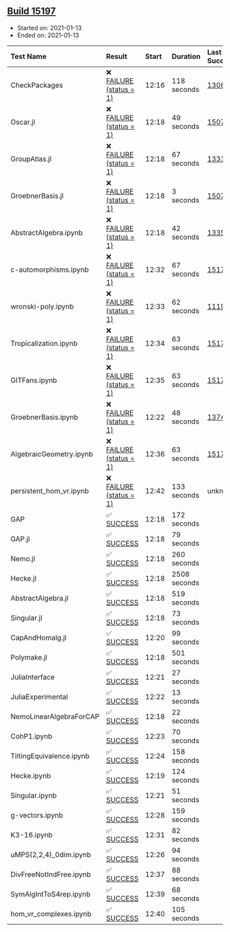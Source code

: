 ## [Build 15197](https://oscarci.mathematik.uni-kl.de/job/oscar/15197/)

* Started on: 2021-01-13
* Ended on: 2021-01-13

| Test Name    | Result | Start | Duration | Last Success | First Failure |
|:-------------|:-------|:------|:---------|:-------------|:--------------|
| CheckPackages | ❌ [FAILURE (status = 1)](https://oscarci.mathematik.uni-kl.de/job/oscar/15197/artifact/logs/build-15197/CheckPackages.log) | 12:16 | 118 seconds | [13085](https://oscarci.mathematik.uni-kl.de/job/oscar/13085/) | [13086](https://oscarci.mathematik.uni-kl.de/job/oscar/13086/) |
| Oscar.jl | ❌ [FAILURE (status = 1)](https://oscarci.mathematik.uni-kl.de/job/oscar/15197/artifact/logs/build-15197/Oscar.jl.log) | 12:18 | 49 seconds | [15079](https://oscarci.mathematik.uni-kl.de/job/oscar/15079/) | [15080](https://oscarci.mathematik.uni-kl.de/job/oscar/15080/) |
| GroupAtlas.jl | ❌ [FAILURE (status = 1)](https://oscarci.mathematik.uni-kl.de/job/oscar/15197/artifact/logs/build-15197/GroupAtlas.jl.log) | 12:18 | 67 seconds | [13311](https://oscarci.mathematik.uni-kl.de/job/oscar/13311/) | [13312](https://oscarci.mathematik.uni-kl.de/job/oscar/13312/) |
| GroebnerBasis.jl | ❌ [FAILURE (status = 1)](https://oscarci.mathematik.uni-kl.de/job/oscar/15197/artifact/logs/build-15197/GroebnerBasis.jl.log) | 12:18 | 3 seconds | [15079](https://oscarci.mathematik.uni-kl.de/job/oscar/15079/) | [15080](https://oscarci.mathematik.uni-kl.de/job/oscar/15080/) |
| AbstractAlgebra.ipynb | ❌ [FAILURE (status = 1)](https://oscarci.mathematik.uni-kl.de/job/oscar/15197/artifact/logs/build-15197/AbstractAlgebra.ipynb.log) | 12:18 | 42 seconds | [13355](https://oscarci.mathematik.uni-kl.de/job/oscar/13355/) | [13356](https://oscarci.mathematik.uni-kl.de/job/oscar/13356/) |
| c-automorphisms.ipynb | ❌ [FAILURE (status = 1)](https://oscarci.mathematik.uni-kl.de/job/oscar/15197/artifact/logs/build-15197/c-automorphisms.ipynb.log) | 12:32 | 67 seconds | [15177](https://oscarci.mathematik.uni-kl.de/job/oscar/15177/) | [15180](https://oscarci.mathematik.uni-kl.de/job/oscar/15180/) |
| wronski-poly.ipynb | ❌ [FAILURE (status = 1)](https://oscarci.mathematik.uni-kl.de/job/oscar/15197/artifact/logs/build-15197/wronski-poly.ipynb.log) | 12:33 | 62 seconds | [11192](https://oscarci.mathematik.uni-kl.de/job/oscar/11192/) | [11193](https://oscarci.mathematik.uni-kl.de/job/oscar/11193/) |
| Tropicalization.ipynb | ❌ [FAILURE (status = 1)](https://oscarci.mathematik.uni-kl.de/job/oscar/15197/artifact/logs/build-15197/Tropicalization.ipynb.log) | 12:34 | 63 seconds | [15176](https://oscarci.mathematik.uni-kl.de/job/oscar/15176/) | [15177](https://oscarci.mathematik.uni-kl.de/job/oscar/15177/) |
| GITFans.ipynb | ❌ [FAILURE (status = 1)](https://oscarci.mathematik.uni-kl.de/job/oscar/15197/artifact/logs/build-15197/GITFans.ipynb.log) | 12:35 | 63 seconds | [15177](https://oscarci.mathematik.uni-kl.de/job/oscar/15177/) | [15180](https://oscarci.mathematik.uni-kl.de/job/oscar/15180/) |
| GroebnerBasis.ipynb | ❌ [FAILURE (status = 1)](https://oscarci.mathematik.uni-kl.de/job/oscar/15197/artifact/logs/build-15197/GroebnerBasis.ipynb.log) | 12:22 | 48 seconds | [13748](https://oscarci.mathematik.uni-kl.de/job/oscar/13748/) | [13749](https://oscarci.mathematik.uni-kl.de/job/oscar/13749/) |
| AlgebraicGeometry.ipynb | ❌ [FAILURE (status = 1)](https://oscarci.mathematik.uni-kl.de/job/oscar/15197/artifact/logs/build-15197/AlgebraicGeometry.ipynb.log) | 12:36 | 63 seconds | [15177](https://oscarci.mathematik.uni-kl.de/job/oscar/15177/) | [15180](https://oscarci.mathematik.uni-kl.de/job/oscar/15180/) |
| persistent_hom_vr.ipynb | ❌ [FAILURE (status = 1)](https://oscarci.mathematik.uni-kl.de/job/oscar/15197/artifact/logs/build-15197/persistent_hom_vr.ipynb.log) | 12:42 | 133 seconds | unknown | unknown |
| GAP | ✅ [SUCCESS](https://oscarci.mathematik.uni-kl.de/job/oscar/15197/artifact/logs/build-15197/GAP.log) | 12:18 | 172 seconds |  |  |
| GAP.jl | ✅ [SUCCESS](https://oscarci.mathematik.uni-kl.de/job/oscar/15197/artifact/logs/build-15197/GAP.jl.log) | 12:18 | 79 seconds |  |  |
| Nemo.jl | ✅ [SUCCESS](https://oscarci.mathematik.uni-kl.de/job/oscar/15197/artifact/logs/build-15197/Nemo.jl.log) | 12:18 | 260 seconds |  |  |
| Hecke.jl | ✅ [SUCCESS](https://oscarci.mathematik.uni-kl.de/job/oscar/15197/artifact/logs/build-15197/Hecke.jl.log) | 12:18 | 2508 seconds |  |  |
| AbstractAlgebra.jl | ✅ [SUCCESS](https://oscarci.mathematik.uni-kl.de/job/oscar/15197/artifact/logs/build-15197/AbstractAlgebra.jl.log) | 12:18 | 519 seconds |  |  |
| Singular.jl | ✅ [SUCCESS](https://oscarci.mathematik.uni-kl.de/job/oscar/15197/artifact/logs/build-15197/Singular.jl.log) | 12:18 | 73 seconds |  |  |
| CapAndHomalg.jl | ✅ [SUCCESS](https://oscarci.mathematik.uni-kl.de/job/oscar/15197/artifact/logs/build-15197/CapAndHomalg.jl.log) | 12:20 | 99 seconds |  |  |
| Polymake.jl | ✅ [SUCCESS](https://oscarci.mathematik.uni-kl.de/job/oscar/15197/artifact/logs/build-15197/Polymake.jl.log) | 12:18 | 501 seconds |  |  |
| JuliaInterface | ✅ [SUCCESS](https://oscarci.mathematik.uni-kl.de/job/oscar/15197/artifact/logs/build-15197/JuliaInterface.log) | 12:21 | 27 seconds |  |  |
| JuliaExperimental | ✅ [SUCCESS](https://oscarci.mathematik.uni-kl.de/job/oscar/15197/artifact/logs/build-15197/JuliaExperimental.log) | 12:22 | 13 seconds |  |  |
| NemoLinearAlgebraForCAP | ✅ [SUCCESS](https://oscarci.mathematik.uni-kl.de/job/oscar/15197/artifact/logs/build-15197/NemoLinearAlgebraForCAP.log) | 12:18 | 22 seconds |  |  |
| CohP1.ipynb | ✅ [SUCCESS](https://oscarci.mathematik.uni-kl.de/job/oscar/15197/artifact/logs/build-15197/CohP1.ipynb.log) | 12:23 | 70 seconds |  |  |
| TiltingEquivalence.ipynb | ✅ [SUCCESS](https://oscarci.mathematik.uni-kl.de/job/oscar/15197/artifact/logs/build-15197/TiltingEquivalence.ipynb.log) | 12:24 | 158 seconds |  |  |
| Hecke.ipynb | ✅ [SUCCESS](https://oscarci.mathematik.uni-kl.de/job/oscar/15197/artifact/logs/build-15197/Hecke.ipynb.log) | 12:19 | 124 seconds |  |  |
| Singular.ipynb | ✅ [SUCCESS](https://oscarci.mathematik.uni-kl.de/job/oscar/15197/artifact/logs/build-15197/Singular.ipynb.log) | 12:21 | 51 seconds |  |  |
| g-vectors.ipynb | ✅ [SUCCESS](https://oscarci.mathematik.uni-kl.de/job/oscar/15197/artifact/logs/build-15197/g-vectors.ipynb.log) | 12:28 | 159 seconds |  |  |
| K3-16.ipynb | ✅ [SUCCESS](https://oscarci.mathematik.uni-kl.de/job/oscar/15197/artifact/logs/build-15197/K3-16.ipynb.log) | 12:31 | 82 seconds |  |  |
| uMPS(2,2,4)_0dim.ipynb | ✅ [SUCCESS](https://oscarci.mathematik.uni-kl.de/job/oscar/15197/artifact/logs/build-15197/uMPS-2-2-4-_0dim.ipynb.log) | 12:26 | 94 seconds |  |  |
| DivFreeNotIndFree.ipynb | ✅ [SUCCESS](https://oscarci.mathematik.uni-kl.de/job/oscar/15197/artifact/logs/build-15197/DivFreeNotIndFree.ipynb.log) | 12:37 | 88 seconds |  |  |
| SymAlgIntToS4rep.ipynb | ✅ [SUCCESS](https://oscarci.mathematik.uni-kl.de/job/oscar/15197/artifact/logs/build-15197/SymAlgIntToS4rep.ipynb.log) | 12:39 | 68 seconds |  |  |
| hom_vr_complexes.ipynb | ✅ [SUCCESS](https://oscarci.mathematik.uni-kl.de/job/oscar/15197/artifact/logs/build-15197/hom_vr_complexes.ipynb.log) | 12:40 | 105 seconds |  |  |
